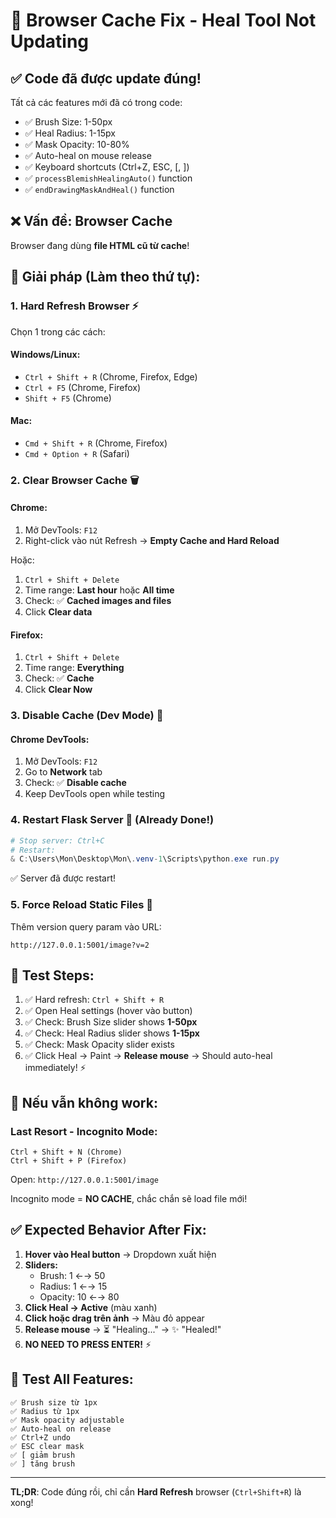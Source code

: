 # 🔄 Browser Cache Fix - Heal Tool Not Updating

## ✅ Code đã được update đúng!

Tất cả các features mới đã có trong code:
- ✅ Brush Size: 1-50px 
- ✅ Heal Radius: 1-15px
- ✅ Mask Opacity: 10-80%
- ✅ Auto-heal on mouse release
- ✅ Keyboard shortcuts (Ctrl+Z, ESC, [, ])
- ✅ `processBlemishHealingAuto()` function
- ✅ `endDrawingMaskAndHeal()` function

## ❌ Vấn đề: Browser Cache

Browser đang dùng **file HTML cũ từ cache**!

## 🔧 Giải pháp (Làm theo thứ tự):

### 1. **Hard Refresh Browser** ⚡
Chọn 1 trong các cách:

#### Windows/Linux:
- `Ctrl + Shift + R` (Chrome, Firefox, Edge)
- `Ctrl + F5` (Chrome, Firefox)
- `Shift + F5` (Chrome)

#### Mac:
- `Cmd + Shift + R` (Chrome, Firefox)
- `Cmd + Option + R` (Safari)

### 2. **Clear Browser Cache** 🗑️

#### Chrome:
1. Mở DevTools: `F12`
2. Right-click vào nút Refresh → **Empty Cache and Hard Reload**

Hoặc:
1. `Ctrl + Shift + Delete`
2. Time range: **Last hour** hoặc **All time**
3. Check: ✅ **Cached images and files**
4. Click **Clear data**

#### Firefox:
1. `Ctrl + Shift + Delete`
2. Time range: **Everything**
3. Check: ✅ **Cache**
4. Click **Clear Now**

### 3. **Disable Cache (Dev Mode)** 🔧

#### Chrome DevTools:
1. Mở DevTools: `F12`
2. Go to **Network** tab
3. Check: ✅ **Disable cache**
4. Keep DevTools open while testing

### 4. **Restart Flask Server** 🔄 (Already Done!)
```powershell
# Stop server: Ctrl+C
# Restart:
& C:\Users\Mon\Desktop\Mon\.venv-1\Scripts\python.exe run.py
```
✅ Server đã được restart!

### 5. **Force Reload Static Files** 🎯

Thêm version query param vào URL:
```
http://127.0.0.1:5001/image?v=2
```

## 🎯 Test Steps:

1. ✅ Hard refresh: `Ctrl + Shift + R`
2. ✅ Open Heal settings (hover vào button)
3. ✅ Check: Brush Size slider shows **1-50px**
4. ✅ Check: Heal Radius slider shows **1-15px**
5. ✅ Check: Mask Opacity slider exists
6. ✅ Click Heal → Paint → **Release mouse**
   → Should auto-heal immediately! ⚡

## 🐛 Nếu vẫn không work:

### Last Resort - Incognito Mode:
```
Ctrl + Shift + N (Chrome)
Ctrl + Shift + P (Firefox)
```
Open: `http://127.0.0.1:5001/image`

Incognito mode = **NO CACHE**, chắc chắn sẽ load file mới!

## ✅ Expected Behavior After Fix:

1. **Hover vào Heal button** → Dropdown xuất hiện
2. **Sliders:**
   - Brush: 1 ←→ 50
   - Radius: 1 ←→ 15  
   - Opacity: 10 ←→ 80
3. **Click Heal → Active** (màu xanh)
4. **Click hoặc drag trên ảnh** → Màu đỏ appear
5. **Release mouse** → ⏳ "Healing..." → ✨ "Healed!"
6. **NO NEED TO PRESS ENTER!** ⚡

## 🎨 Test All Features:

```
✅ Brush size từ 1px
✅ Radius từ 1px  
✅ Mask opacity adjustable
✅ Auto-heal on release
✅ Ctrl+Z undo
✅ ESC clear mask
✅ [ giảm brush
✅ ] tăng brush
```

---
**TL;DR**: Code đúng rồi, chỉ cần **Hard Refresh** browser (`Ctrl+Shift+R`) là xong!
